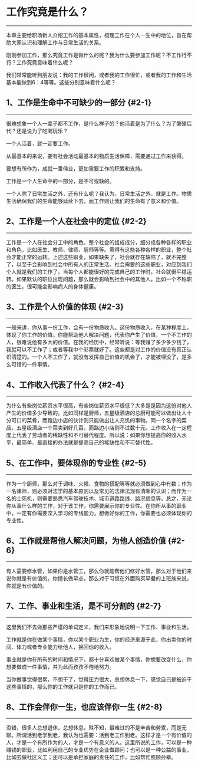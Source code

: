 # 工作究竟是什么？

---

本章主要给职场新人介绍工作的基本属性，梳理工作在个人一生中的地位，旨在帮助大家认识和理解工作与日常生活的关系。

刚刚参加工作，那么究竟工作是做什么的呢？我为什么要参加工作呢？不工作行不行？工作究竟意味着什么呢？

我们常常能听到朋友说：我的工作很闲，或者我的工作很忙，或者我的工作和生活基本能做到6：4等等。这些分别意味着什么呢？

## 1、工作是生命中不可缺少的一部分 {#2-1}

---

很难想象一个人一辈子都不工作，是什么样子的？他活着是为了什么？为了繁殖后代？还是说为了吃喝玩乐？

一个人活着，就一定要工作。

从最基本的来说，要有社会活动最基本的物质生活保障，需要通过工作来获得。

要想有所作为，成就一番伟业，更加需要工作的积累和支持。

工作是一个人生命中的一部分，是不可或缺的。

一个人除了日常生活之外，还有什么呢？我认为，日常生活之外，就是工作。物质生活确保我们的生命能够延续下去，而工作则让我们的生命有了意义和价值。

## 2、工作是一个人在社会中的定位 {#2-2}

---

工作是一个人在社会分工中的角色。整个社会的组成成分，细分成各种各样的职业和角色，比如医生、教师、律师、厨师等等。需得有这些各种各样的职业，整个社会才能正常的运转。上述这些职业，如果缺失了，社会就存在缺陷了，就不完整了，以至于会影响到社会中所有人的正常生活。社会需要的这些职业，对应到我们个人就是我们的工作了。当每个人都能很好的完成自己的工作时，社会就很平稳运转。如果默认的职位出现问题，那么就会影响到社会中的其他人。比如一个不称职的医生，很可能会影响病人的身体健康。

## 3、工作是个人价值的体现 {#2-3}

---

一般来讲，你从事一份工作，会有一份物质收入。这份物质收入，在某种程度上，体现了你工作的价值。你能帮助他人解决问题，代表你产生了价值，一个不工作的人，很难说他有多大的价值。在我的经历中，经常听说：等我赚了多少多少钱了，我就可以不工作了；或者等我中个彩票就好了。这些都是对工作的价值没有真正认识清楚的。一个人不工作了，就没有发挥自己价值的机会了，才能被埋没了，是多么可惜的一件事情。

## 4、工作收入代表了什么？ {#2-4}

---

为什么有些岗位薪资水平很高，有些岗位薪资水平很低？大多是是因为这份对他人产生的价值多少导致的。比如同样是厨师，五星级酒店的总厨可能可以做出让人十分可口的菜肴，而路边小店的伙计则只能做出让人充饥的事物。同一个名字的菜品，五星级酒店一个菜卖到好几百，而路边小店则不过数十元。工作收入在一定程度上代表了劳动者的稀缺性和不可替代程度。所以说：如果你想提高你的收入水平，最简单、最直接的办法就是提高自己的稀缺性和不可替代性。

## 5、在工作中，要体现你的专业性 {#2-5}

---

作为一个厨师，那么对于调味、火候、食物的搭配等等就必须做到心中有数；作为一名律师，则必须对法学的基本原则以及常见的法律法规有清晰的认识；而作为一名的士死机，则需要熟悉汽车驾驶技术、城市道路路线、路况信息等。总之，无论你从事什么样的工作，对于该工作，你需要展示你的专业性。在你所从事的职业中，一定有你需要深入学习的专线能力，想做好你的工作，你需要也必须体现你的专业性。

## 6、工作就是帮他人解决问题，为他人创造价值 {#2-6}

---

有人需要修水管，如果你是水管工，那么你就能帮他们修好水管，那么对于他们来说你就是有价值的。你擅长做早点，那么对于习惯在外面购买早餐的上班族来说，你就是有价值的。

## 7、工作、事业和生活，是不可分割的 {#2-7}

---

这里我们不去做那些严谨的单词定义，我们来形象地说明一下工作、事业和生活。

工作就是你在做某个事情，你以某个职业为生，你的经济来源于此，你出卖你的时间、体力或者专业能力给他人，换回你的收入。

事业就是你在所有的时间和情况下，都十分喜欢做某个事情，你想要改变什么，你想要做成一件事情，并为此而孜孜不倦地努力。

当你做事觉得很累，不想干了，觉得压力很大，总想休息一下，感觉自己是被迫干这些事情的，那么你的工作就只是你的工作而已。

## 8、工作会伴你一生，也应该伴你一生 {#2-8}

---

没错，很多人总想退休，总想休息。殊不知，最难过的不是辛苦和劳累，而是无聊。所谓活到老学到老，我认为也需要：活到老工作到老。这样才是一个有价值的人，才是一个有所作为的人，才是一个有意义的人。这里所说的工作，可以是一种赚钱的职业，比如利用自己的专业优势在企业做顾问；也可以是一种公益的事业，比如去做社区义工；还可以是承担家庭的责任的工作，比如帮忙照顾孙辈。

